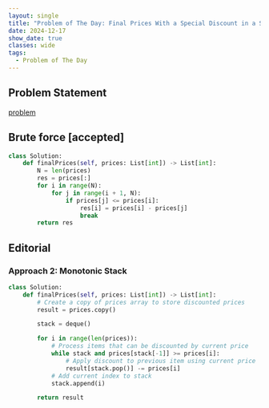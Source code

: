 ```yaml
---
layout: single
title: "Problem of The Day: Final Prices With a Special Discount in a Shop"
date: 2024-12-17
show_date: true
classes: wide
tags:
  - Problem of The Day
---
```


## Problem Statement

[problem](/assets/images/2024-12-17_18-33-48-problem-1475.png)

## Brute force [accepted]

```python
class Solution:
    def finalPrices(self, prices: List[int]) -> List[int]:
        N = len(prices)
        res = prices[:]
        for i in range(N):
            for j in range(i + 1, N):
                if prices[j] <= prices[i]:
                    res[i] = prices[i] - prices[j]
                    break
        return res

```

## Editorial

### Approach 2: Monotonic Stack

```python
class Solution:
    def finalPrices(self, prices: List[int]) -> List[int]:
        # Create a copy of prices array to store discounted prices
        result = prices.copy()

        stack = deque()

        for i in range(len(prices)):
            # Process items that can be discounted by current price
            while stack and prices[stack[-1]] >= prices[i]:
                # Apply discount to previous item using current price
                result[stack.pop()] -= prices[i]
            # Add current index to stack
            stack.append(i)

        return result
```
